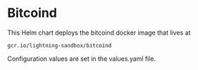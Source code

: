 # Bitcoind

This Helm chart deploys the bitcoind docker image that lives at
```
gcr.io/lightning-sandbox/bitcoind
```

Configuration values are set in the values.yaml file.
